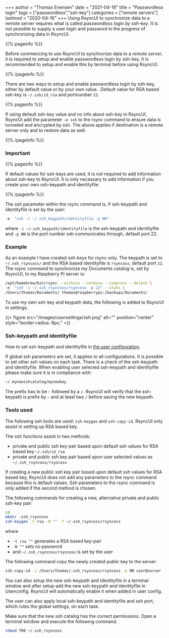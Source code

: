 +++
author = "Thomas Evensen"
date = "2021-04-16"
title = "Passwordless login"
tags = ["passwordless","ssh-key"]
categories = ["remote servers"]
lastmod = "2020-04-16"
+++
Using RsyncUI to synchronize data to a remote server requires what is called *passwordless login by ssh-key*. 
It is not possible to supply a user login and password in the progress of synchronizing data in RsyncUI. 

{{% pageinfo %}}

Before commencing to use RsyncUI to synchronize data to a *remote server*, it is required to setup and enable passwordless login by ssh-key. It is recommended to setup and enable this by terminal before using RsyncUI.

{{% /pageinfo %}}

There are two ways to setup and enable passwordless login by ssh-key, either by default value or by your own value. 
Default value for RSA based ssh-key is `~/.ssh/id_rsa` and portnumber `22`. 

{{% pageinfo %}}

If using default ssh-key value and no info about ssh-key in RsyncUI, RsyncUI add the parameter `-e ssh` to the rsync command to ensure data is 
tunneled and encrypted by ssh. The above applies if destination is a remote server only and to restore data as well.

{{% /pageinfo %}}

### Important

{{% pageinfo %}}

If default values for ssh-keys are used, it is *not* required to add information about ssh-key to RsyncUI. 
It is only necessary to add information if you create your own ssh-keypath and identityfile. 

{{% /pageinfo %}}

The ssh parameter within the rsync command is, if ssh-keypath and identityfile is set by the user:

```bash
-e  "ssh -i ~/.ssh_keypath/identityfile -p NN"
```
where `-i ~/.ssh_keypath/identityfile` is the ssh-keypath and identityfile and `-p NN` is the port number ssh communicates through, default port 22. 

### Example

As an example I have created ssh-keys for rsync only. The keypath is set to `~/.ssh_rsyncosx/` and the RSA based identityfile is `rsyncosx`, default port `22`. 
The rsync command to synchronize my Documents catalog is, set by RsyncUI, to my Raspberry Pi server is:

```bash
/opt/homebrew/bin/rsync --archive --verbose --compress --delete \ 
-e  "ssh -i ~/.ssh_rsyncosx/rsyncosx -p 22" --stats \ 
/Users/thomas/Documents/ thomas@raspberrypi:/backups/Documents/ 
```

To use my own ssh-key and keypath data, the following is added to RsyncUI in settings.

{{< figure src="/images/usersettings/ssh.png" alt="" position="center" style="border-radius: 8px;" >}}

### Ssh-keypath and identityfile

How to set ssh-keypath and identityfile in [the user configuration](/docs/sshsettings/).

If global ssh parameters are set, it applies to all configurations. It is possible to set other ssh values on each task. There is a check of the ssh-keypath and identityfile. When enabling user selected ssh-keypath and identityfile please make sure it is in compliance with:

```bash
~/.mynewsshcatalog/mynewkey
```

The prefix has to be `~` followed by a `/`. RsyncUI will verify that the ssh-keypath is prefix by `~` and at least two `/` before saving the new keypath.

### Tools used

The following ssh tools are used: `ssh-keygen` and `ssh-copy-id`. RsyncUI only assist in setting up RSA based key.

The ssh functions assist in two methods:

- private and public ssh key pair based upon default ssh values for RSA based key `~/.ssh/id_rsa`
- private and public ssh key pair based upon user selected values as `~/.ssh_rsyncosx/rsyncosx`

If creating a new public ssh key pair based upon default ssh values for RSA based key, RsyncUI does not add any parameters to the rsync command because this is default values. Ssh parameters to the rsync command is only added if the second method is chosen.

The following commands for creating a new, alternative private and public ssh-key pair:

```bash
cd
mkdir .ssh_rsyncosx
ssh-keygen -t rsa -N "" -f ~/.ssh_rsyncosx/rsyncosx
```

where

- `-t rsa ""` generates a RSA based key-pair
- `-N ""` sets no password
- and `~/.ssh_rsyncosx/rsyncosx` is set by the user

The following command copy the newly created public key to the server:

```bash
ssh-copy-id -i /Users/thomas/.ssh_rsyncosx/rsyncosx -p NN user@server
```

You can also setup the new ssh-keypath and identityfile in a terminal window and after setup add the new ssh-keypath and identityfile in Userconfig. RsyncUI will automatically enable it when added in user config.

The user can also apply local ssh-keypath and identityfile and ssh port, which rules the global settings, on each task.

Make sure that the new ssh catalog has the correct permissions. Open a terminal window and execute the following command.

```bash
chmod 700 ~/.ssh_rsyncosx
```
